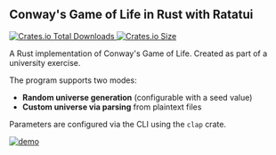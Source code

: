 ## Conway's Game of Life in Rust with Ratatui
<a href="https://crates.io/crates/conway-game-life-ratatui" target="_blank">
  
![Crates.io Total Downloads](https://img.shields.io/crates/d/conway-game-life-ratatui)
![Crates.io Size](https://img.shields.io/crates/size/conway-game-life-ratatui)

</a>

A Rust implementation of Conway's Game of Life. Created as part of a university exercise.

The program supports two modes:
- **Random universe generation** (configurable with a seed value)
- **Custom universe via parsing** from plaintext files

Parameters are configured via the CLI using the `clap` crate.

<a href="https://conwaylife.com/patterns/maxpredecessor25x25.cells">
  
![demo](https://github.com/user-attachments/assets/06908d90-90c6-4bcc-bd31-24168544fc69)

</a>
